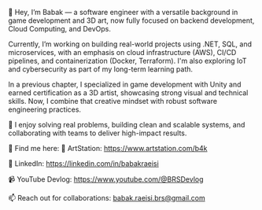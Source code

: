 👋 Hey, I’m Babak — a software engineer with a versatile background in game development and 3D art, now fully focused on backend development, Cloud Computing, and DevOps.

Currently, I’m working on building real-world projects using .NET, SQL, and microservices, with an emphasis on cloud infrastructure (AWS), CI/CD pipelines, and containerization (Docker, Terraform). I'm also exploring IoT and cybersecurity as part of my long-term learning path.

In a previous chapter, I specialized in game development with Unity and earned certification as a 3D artist, showcasing strong visual and technical skills. Now, I combine that creative mindset with robust software engineering practices.

🔧 I enjoy solving real problems, building clean and scalable systems, and collaborating with teams to deliver high-impact results.

🔗 Find me here:
🎨 ArtStation: https://www.artstation.com/b4k

💼 LinkedIn: https://linkedin.com/in/babakraeisi

📹 YouTube Devlog: https://www.youtube.com/@BRSDevlog

📫 Reach out for collaborations: babak.raeisi.brs@gmail.com
<!---
BabakRaeisi/BabakRaeisi is a ✨ special ✨ repository because its `README.md` (this file) appears on your GitHub profile.
You can click the Preview link to take a look at your changes.
--->
